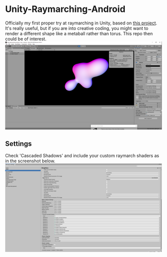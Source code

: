 # Unity-Raymarching-Android
Officially my first proper try at raymarching in Unity, based on [this project](https://github.com/Flafla2/Generic-Raymarch-Unity).
It's really useful, but if you are into creative coding, you might want to render a different shape like a metaball rather than torus. This repo then could be of interest.
![screenshot](Screenshot.png)
## Settings
Check 'Cascaded Shadows' and include your custom raymarch shaders as in the screenshot below.
![screenshot](Graphics_Settings.png)
